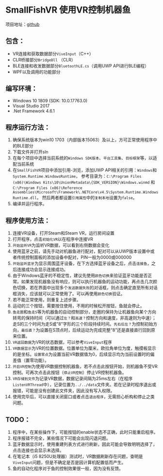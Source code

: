 # SmallFishVR 使用VR控制机器鱼

项目地址：[github](https://github.com/lsylusiyao/SmallFishVR)

## 包含：

- VR连接和获取数据部分`ViveInput`（C++）
- CLR桥接部分`BridgeDll` （CLR）
- BLE连接和收发数据部分`BluetoothLE.cs`（调用UWP API进行BLE编程）
- WPF以及调用的功能部分

## 编写环境：

- Windows 10 1809 (SDK: 10.0.17763.0)
- Visual Studio 2017
- .Net Framework 4.6.1

## 程序运行方法：

1. 确保系统版本为win10 1703（内部版本15063）及以上，方可正常使用程序中的BLE部分
2. 下载文件并打开sln
3. 在每个项目中选择当前系统的`Windows SDK版本`、`平台工具集`、`目标框架`等，以适配当前系统
4. 在`SmallFishVR`项目中添加引用-浏览，添加UWP API相关的引用：`Windows`和`System.Runtime.WindowsRuntime`，
    参考目录为：`C:\Program Files (x86)\Windows Kits\10\UnionMetadata\{SDK_VERSION}\Windows.winmd`  和`C:\Program Files (x86)\Reference Assemblies\Microsoft\Framework\.NETCore\v4.5\System.Runtime.WindowsRuntime.dll`，
    然后两者都设置`引用属性`中的`复制本地`设置为`false`。
5. 编译并运行程序。

## 程序使用方法：

1. 连接VR设备，打开Steam和Steam VR，运行房间设置
2. 打开程序，点击`初始化VR`以在程序中连接VR
3. `开始监听VR`为监听VR数据，可以看到右侧数据会变化
4. 使用蓝牙之前，请先手动对机器鱼进行配对，配对可以从UWP版本设置中或者传统控制面板的添加设备中配对，PIN一般为0000或000000
5. `开始监听蓝牙`为显示周围蓝牙设备，在下方选择蓝牙设备之后，点击`连接鱼`，之后连接成功会显示连接成功。
6. 由于Windows蓝牙的不稳定性，建议先使用`颜色切换`来验证蓝牙功能是否正常。如果发现机器鱼没有响应，则可以执行机器鱼的运动功能，再点击几次颜色切换，若在界面中出现多个`发送数据失败`的对话框，则点击确定直至所有对话框消失，应该就可以正常使用了。可以再使用`颜色切换`验证。
7. 若不能正常使用，则重复上述步骤。
8. 运动的三个按钮，需要按住使用，不用的时候松开按钮，鱼就会停止。
9. `鱼走圈`和`鱼走S`等为机器鱼的自动控制部分，走圈的保持为让机器鱼向某个方向转弯的保持时间（可以通过`左？`和`高速？`控制方向和速度，非高速则为中速）；走S的三个时间为走S或“8”字形的三个阶段持续时间。`先右后左？`为控制初始方向，`最后直？`为设置在S顶点时，后续运动为完成完整“8”还是直接直行回到原来位置。
10. `VR返回数据`为VR的状态数据，可以参考`ViveInput`程序
11. `VR数据显示`为VR的位置数据。位置单位为厘米，欧拉角单位为度，触摸板显示的是坐标。`设置零点`为设置当前VR数据值为0，后续显示均为当前设置时的偏差值（置零功能）。
12. `开启VR控制`为使用VR数据控制机器鱼，若不点击此按钮开始，则机器鱼不受VR控制。可再次点击此按钮（`停止VR控制`）停止VR控制机器鱼。
13. `VR存储到文件`为记录VR数据，数据记录间隔为25ms左右（在程序`ListenVRThread`中），记录位置为`../../data`文件夹。若在记录时程序退出或报错，可能是没有创建此文件夹，因此没有写入权限。
14. 使用完毕后，可以直接关闭窗口或者点击`退出程序`，无需担心析构和停止之类问题。

## TODO：

1. 程序中，在某些操作下，可能按钮的enable状态不正确，此时只能重启程序。
2. 程序报错不完全，某些情况下可能会出现闪退问题。
3. 蓝牙数据显示时，使用重建列表方式进行刷新，因此可能会导致明明选择了，点击连接也会显示未选择。
4. 在笔记本（i5 8250U处理器）测试时，VR数据刷新存在问题，查明是`ViveInput`问题，但是不确定是否是因计算机配置低而产生。
5. 鱼的自动化程序对于鱼的控制效果很一般，因为没有反馈。